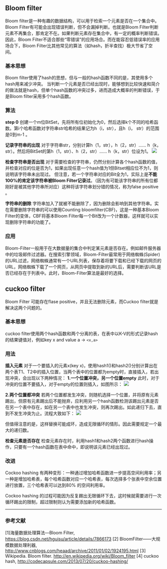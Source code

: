 ## Bloom filter
Bloom filter是一种有趣的数据结构，可以用于检索一个元素是否在一个集合中。
Bloom Filter有可能会出现错误判断，但不会漏掉判断。也就是Bloom Filter判断元素不再集合，那肯定不在。如果判断元素存在集合中，有一定的概率判断错误。因此，Bloom Filter不适合那些“零错误”的应用场合。而在能容忍低错误率的应用场合下，Bloom Filter比其他常见的算法（如hash，折半查找）极大节省了空间。 
### 基本思想
Bloom filter使用了hash的思想，但与一般的hash函数不同的是，其使用多个hash用来减少冲突。
当判断一个元素是否已经出现时，能够想到比较快速和简介的做法就是hash，但单个hash函数的冲突过多，进而造成大概率的判断错误，于是Bloom filter采用多个hash函数。
### 算法
**step 0**
创建一个m位BitSet，先将所有位初始化为0，然后选择k个不同的哈希函数。第i个哈希函数对字符串str哈希的结果记为h（i，str），且h（i，
str）的范围是0到m-1 。

**记录字符串的出现**
对于字符串str，分别计算h（1，str），h（2，str）…… h（k，str）。然后将BitSet的第h（1，str）、h（2，str）…… h（k，str）位设为1。
![](https://i.imgur.com/W8YiQcY.jpg)

**检查字符串是否出现**
对于需要检查的字符串，仍然分别计算各个hash函数的值，并检查对应的位是否为1，如果出现任意一个hash值为1但Bitset相应位不为1，则说明该字符串未出现过。
但注意，若一个字符串对应的Bit全为1，实际上是**不能100%的肯定该字符串被Bloom Filter记录过**。（因为有可能该字符串的所有位都刚好是被其他字符串所对应）这种将该字符串划分错的情况，称为false positive 。

**字符串的删除**
字符串加入了就被不能删除了，因为删除会影响到其他字符串。实在需要删除字符串的可以使用Counting bloomfilter(CBF)，这是一种基本Bloom Filter的变体，CBF将基本Bloom Filter每一个Bit改为一个计数器，这样就可以实现删除字符串的功能了。
### 应用
Bloom-Filter一般用于在大数据量的集合中判定某元素是否存在。例如邮件服务器中的垃圾邮件过滤器。在搜索引擎领域，Bloom-Filter最常用于网络蜘蛛(Spider)的URL过滤，网络蜘蛛通常有一个URL列表，保存着将要下载和已经下载的网页的URL，网络蜘蛛下载了一个网页，从网页中提取到新的URL后，需要判断该URL是否已经存在于列表中。此时，Bloom-Filter算法是最好的选择。
## cuckoo filter
Bloom Filter 可能存在flase positive，并且无法删除元素，而Cuckoo filter就是解决这两个问题的。
### 基本思想
cuckoo filter使用两个hash函数和两个分离的表，在表中以K-V的形式记录hash的结果键值对，例如key x and value a -> `<x,a>`
### 用法
**插入元素**
对于一个要插入的元素x(key x)，使用hash1()和hash2()分别计算出在两个表T1、T2中的插入位置，当两个表中的位置都为empty时，直接插入，若出现冲突，会出现以下两种情况：
**1.一个位置冲突，另一个位置empty**
此时，对于冲突的位置不要插入，对于empty的位置则插入，如图所示：
![](https://i.imgur.com/3kFCw70.jpg)

**2.两个位置都冲突**
若两个位置都发生冲突，则随机选择一个位置，并将原有元素踢出，但原有元素踢出后不能抛弃，应利用另一个hash函数检测该踢出元素是否在另一个表中存在，如在另一个表中也发生冲突，则再次踢出。如此递归下去，直到不发生冲突为止。流程大致如下：
![](https://i.imgur.com/FUtazDC.jpg)

但值得注意的是，这样替换可能成环，造成无限循环的情形。因此需要规定一个最大的递归数。

**检查元素是否存在**
检查元素存在时，利用hash1和hash2两个函数进行hash操作，只要有一个hash函数在表中命中，即说明该元素已经出现过。
### 改进
Cockoo hashing 有两种变形：一种通过增加哈希函数进一步提高空间利用率；另一种是增加哈希表，每个哈希函数对应一个哈希表，每次选择多个张表中空余位置进行放置，三个哈希表可以达到80% 的空间利用率。

Cockoo hashing 的过程可能因为反复踢出无限循环下去，这时候就需要进行一次循环踢出的限制，超过限制则认为需要添加新的哈希函数。

---
### 参考文献
[1]海量数据处理算法—Bloom Filter, https://blog.csdn.net/hguisu/article/details/7866173
[2] BloomFilter——大规模数据处理利器, http://www.cnblogs.com/heaad/archive/2011/01/02/1924195.html
[3] Wikipedia. Bloom filter. http://en.wikipedia.org/wiki/Bloom_filter
[4] cuckoo hash, http://codecapsule.com/2013/07/20/cuckoo-hashing/
